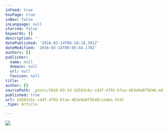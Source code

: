 ```yaml
---
inFeed: true
hasPage: true
inNav: false
inLanguage: null
starred: false
keywords: []
description: ''
datePublished: '2016-03-14T00:10:18.391Z'
dateModified: '2016-03-14T00:05:44.178Z'
authors: []
publisher:
  name: null
  domain: null
  url: null
  favicon: null
title: ''
author: []
sourcePath: _posts/2016-03-14-2d583c6c-cddf-4f92-bfaa-463e9a8f5640.md
published: true
url: 2d583c6c-cddf-4f92-bfaa-463e9a8f5640/index.html
_type: Article

---
```

![](https://the-grid-user-content.s3-us-west-2.amazonaws.com/9be06dd6-697e-4a14-ba94-d7f9de5dd550.jpg)